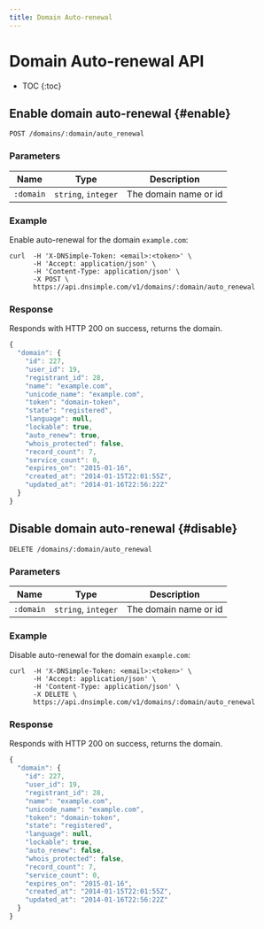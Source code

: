 ```yaml
---
title: Domain Auto-renewal
---
```


# Domain Auto-renewal API

* TOC
{:toc}


## Enable domain auto-renewal {#enable}

    POST /domains/:domain/auto_renewal

### Parameters

Name | Type | Description
-----|------|------------
`:domain` | `string`, `integer` | The domain name or id

### Example

Enable auto-renewal for the domain `example.com`:

    curl  -H 'X-DNSimple-Token: <email>:<token>' \
          -H 'Accept: application/json' \
          -H 'Content-Type: application/json' \
          -X POST \
          https://api.dnsimple.com/v1/domains/:domain/auto_renewal

### Response

Responds with HTTP 200 on success, returns the domain.

~~~js
{
  "domain": {
    "id": 227,
    "user_id": 19,
    "registrant_id": 28,
    "name": "example.com",
    "unicode_name": "example.com",
    "token": "domain-token",
    "state": "registered",
    "language": null,
    "lockable": true,
    "auto_renew": true,
    "whois_protected": false,
    "record_count": 7,
    "service_count": 0,
    "expires_on": "2015-01-16",
    "created_at": "2014-01-15T22:01:55Z",
    "updated_at": "2014-01-16T22:56:22Z"
  }
}
~~~


## Disable domain auto-renewal {#disable}

    DELETE /domains/:domain/auto_renewal

### Parameters

Name | Type | Description
-----|------|------------
`:domain` | `string`, `integer` | The domain name or id

### Example

Disable auto-renewal for the domain `example.com`:

    curl  -H 'X-DNSimple-Token: <email>:<token>' \
          -H 'Accept: application/json' \
          -H 'Content-Type: application/json' \
          -X DELETE \
          https://api.dnsimple.com/v1/domains/:domain/auto_renewal

### Response

Responds with HTTP 200 on success, returns the domain.

~~~js
{
  "domain": {
    "id": 227,
    "user_id": 19,
    "registrant_id": 28,
    "name": "example.com",
    "unicode_name": "example.com",
    "token": "domain-token",
    "state": "registered",
    "language": null,
    "lockable": true,
    "auto_renew": false,
    "whois_protected": false,
    "record_count": 7,
    "service_count": 0,
    "expires_on": "2015-01-16",
    "created_at": "2014-01-15T22:01:55Z",
    "updated_at": "2014-01-16T22:56:22Z"
  }
}
~~~
